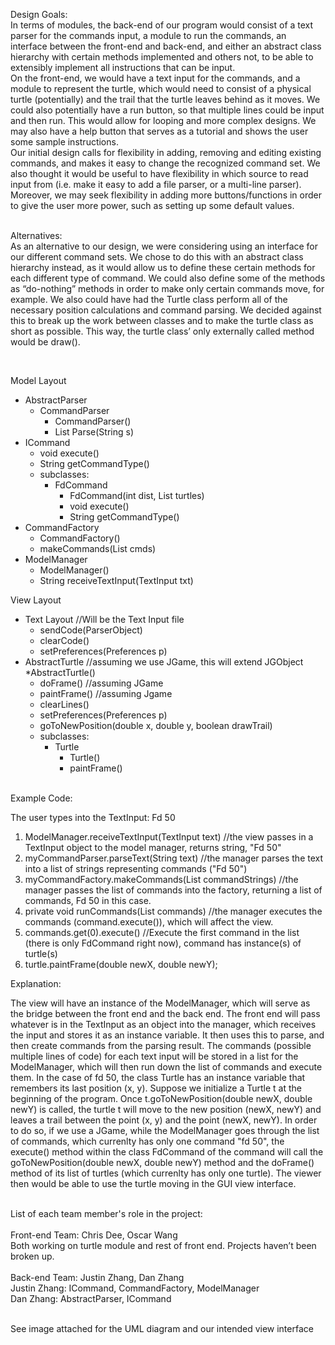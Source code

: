Design Goals:
<br>In terms of modules, the back-end of our program would consist of a text parser for the commands input, a module to run the commands, an interface between the front-end and back-end,  and either an abstract class hierarchy with certain methods implemented and others not, to be able to extensibly implement all instructions that can be input.
<br>On the front-end, we would have a text input for the commands, and a module to represent the turtle, which would need to consist of a physical turtle (potentially) and the trail that the turtle leaves behind as it moves.  We could also potentially have a run button, so that multiple lines could be input and then run. This would allow for looping and more complex designs. We may also have a help button that serves as a tutorial and shows the user some sample instructions. 
<br>Our initial design calls for flexibility in adding, removing and editing existing commands, and makes it easy to change the recognized command set. We also thought it would be useful to have flexibility in which source to read input from (i.e. make it easy to add a file parser, or a multi-line parser). Moreover, we may seek flexibility in adding more buttons/functions in order to give the user more power, such as setting up some default values. 

<br>Alternatives:
<br>As an alternative to our design, we were considering using an interface for our different command sets. We chose to do this with an abstract class hierarchy instead, as it would allow us to define these certain methods for each different type of command.  We could also define some of the methods as “do-nothing” methods in order to make only certain commands move, for example.
We also could have had the Turtle class perform all of the necessary position calculations and command parsing. We decided against this to break up the work between classes and to make the turtle class as short as possible. This way, the turtle class’ only externally called method would be draw().

<br>

Model Layout
  * AbstractParser
    * CommandParser
      * CommandParser()
      * List<String> Parse(String s)
  * ICommand
    * void execute()
    * String getCommandType()
    * subclasses:
      * FdCommand
        * FdCommand(int dist, List<Turtle> turtles)
        * void execute()
        * String getCommandType()
  * CommandFactory
    * CommandFactory()
    * makeCommands(List<String> cmds)
  * ModelManager
    * ModelManager()
    * String receiveTextInput(TextInput txt)

View Layout
  * Text Layout //Will be the Text Input file
     * sendCode(ParserObject)
     * clearCode()
     * setPreferences(Preferences p)
  * AbstractTurtle //assuming we use JGame, this will extend JGObject
    *AbstractTurtle()
    * doFrame() //assuming JGame
    * paintFrame() //assuming Jgame
    * clearLines()
    * setPreferences(Preferences p)
    * goToNewPosition(double x, double y, boolean drawTrail)
    * subclasses:
      * Turtle
        * Turtle()
        * paintFrame()


<br>Example Code:

The user types into the TextInput: Fd 50

1. ModelManager.receiveTextInput(TextInput text) //the view passes in a TextInput object to the model manager, returns string, "Fd 50"
2. myCommandParser.parseText(String text) //the manager parses the text into a list of strings representing commands ("Fd 50")
3. myCommandFactory.makeCommands(List<String> commandStrings) //the manager passes the list of commands into the factory, returning a list of commands, Fd 50 in this case. 
4. private void runCommands(List<String> commands) //the manager executes the commands (command.execute()), which will affect the view. 
5. commands.get(0).execute() //Execute the first command in the list (there is only FdCommand right now), command has instance(s) of turtle(s)
6. turtle.paintFrame(double newX, double newY);

Explanation:

The view will have an instance of the ModelManager, which will serve as the bridge between the front end and the back end. The front end will pass whatever is in the TextInput as an object into the manager, which receives the input and stores it as an instance variable. It then uses this to parse, and then create commands from the parsing result. The commands (possible multiple lines of code) for each text input will be stored in a list for the ModelManager, which will then run down the list of commands and execute them. In the case of fd 50, the class Turtle has an instance variable that remembers its last position (x, y). Suppose we initialize a Turtle t at the beginning of the program. Once t.goToNewPosition(double newX, double newY) is called, the turtle t will move to the new position (newX, newY) and leaves a trail between the point (x, y) and the point (newX, newY). In order to do so, if we use a JGame, while the ModelManager goes through the list of commands, which currenlty has only one command "fd 50", the execute() method within the class FdCommand of the command will call the goToNewPosition(double newX, double newY) method and the doFrame() method of its list of turtles (which currenlty has only one turtle). The viewer then would be able to use the turtle moving in the GUI view interface. 

<br>List of each team member's role in the project:
<br>
<br>Front-end Team: Chris Dee, Oscar Wang 
<br>Both working on turtle module and rest of front end. Projects haven’t been broken up.
<br>
<br>Back-end Team: Justin Zhang, Dan Zhang
<br>Justin Zhang: ICommand, CommandFactory, ModelManager
<br>Dan Zhang: AbstractParser, ICommand

<br>See image attached for the UML diagram and our intended view interface

